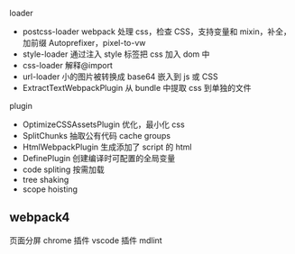 loader

- postcss-loader webpack 处理 css，检查 CSS，支持变量和 mixin，补全，加前缀 Autoprefixer，pixel-to-vw
- style-loader 通过注入 style 标签把 css 加入 dom 中
- css-loader 解释@import
- url-loader 小的图片被转换成 base64 嵌入到 js 或 CSS
- ExtractTextWebpackPlugin 从 bundle 中提取 css 到单独的文件

plugin

- OptimizeCSSAssetsPlugin 优化，最小化 css
- SplitChunks 抽取公有代码 cache groups
- HtmlWebpackPlugin 生成添加了 script 的 html
- DefinePlugin 创建编译时可配置的全局变量
- code spliting 按需加载
- tree shaking
- scope hoisting

## webpack4

页面分屏 chrome 插件
vscode 插件 mdlint
